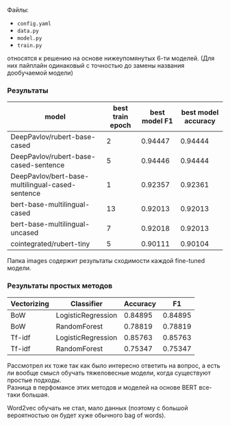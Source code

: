 Файлы: 
- ``config.yaml``
- ``data.py``
- ``model.py``
- ``train.py``

относятся к решению на основе нижеупомянутых 6-ти моделей. (Для них пайплайн одинаковый с точностью до замены названия дообучаемой модели)


### Результаты


| model  | best train epoch | best model F1 | best model accuracy |
|---|---|---|---|
| DeepPavlov/rubert-base-cased | 2 | 0.94447 | 0.94444 |
| DeepPavlov/rubert-base-cased-sentence | 5 | 0.94446 | 0.94444 |
| DeepPavlov/bert-base-multilingual-cased-sentence | 1 | 0.92357 | 0.92361 |
| bert-base-multilingual-cased | 13 | 0.92013 | 0.92013 |
| bert-base-multilingual-uncased | 7 | 0.92018 | 0.92013 |
| cointegrated/rubert-tiny | 5 | 0.90111 | 0.90104 |

Папка images содержит результаты сходимости каждой fine-tuned модели.


### Результаты простых методов 

| Vectorizing  | Classifier | Accuracy | F1 |
|---|---|---|---|
| BoW | LogisticRegression | 0.84895 | 0.84895 |
| BoW | RandomForest | 0.78819 | 0.78819 |
| Tf-idf | LogisticRegression | 0.85763 | 0.85763 |
| Tf-idf | RandomForest | 0.75347 | 0.75347 |

Рассмотрел их тоже так как было интересно ответить на вопрос, а есть ли вообще смысл обучать тяжеловесные модели, когда существуют простые подходы.  
Разница в перфомансе этих методов и моделей на основе BERT все-таки большая.

Word2vec обучать не стал, мало данных (поэтому с большой вероятностью он будет хуже обычного bag of words).
